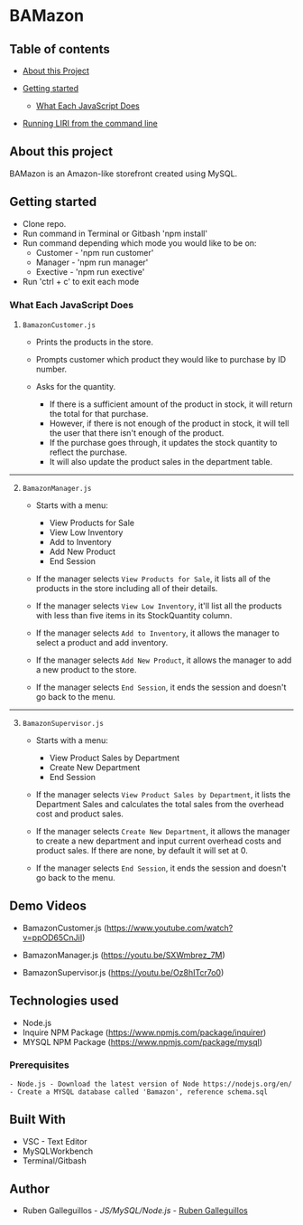 # BAMazon

## Table of contents
  * [About this Project](#about-this-project)
  * [Getting started](#contribute)
    * [What Each JavaScript Does](#what-it-does)

  * [Running LIRI from the command line](#command-reference)

## <a name="about-this-project"></a> About this project
<p>BAMazon is an Amazon-like storefront created using MySQL. </p>

## <a name="contribute"></a> Getting started
- Clone repo.
- Run command in Terminal or Gitbash 'npm install'
- Run command depending which mode you would like to be on:
    * Customer - 'npm run customer'
    * Manager - 'npm run manager'
    * Exective - 'npm run exective'
- Run 'ctrl + c' to exit each mode

### <a name="what-it-does"></a> What Each JavaScript Does

1. `BamazonCustomer.js`

    * Prints the products in the store.

    * Prompts customer which product they would like to purchase by ID number.

    * Asks for the quantity.

      * If there is a sufficient amount of the product in stock, it will return the total for that purchase.
      * However, if there is not enough of the product in stock, it will tell the user that there isn't enough of the product.
      * If the purchase goes through, it updates the stock quantity to reflect the purchase.
      * It will also update the product sales in the department table.

-----------------------

2. `BamazonManager.js`

    * Starts with a menu:
        * View Products for Sale
        * View Low Inventory
        * Add to Inventory
        * Add New Product
        * End Session

    * If the manager selects `View Products for Sale`, it lists all of the products in the store including all of their details.

    * If the manager selects `View Low Inventory`, it'll list all the products with less than five items in its StockQuantity column.

    * If the manager selects `Add to Inventory`, it allows the manager to select a product and add inventory.

    * If the manager selects `Add New Product`, it allows the manager to add a new product to the store.

    * If the manager selects `End Session`, it ends the session and doesn't go back to the menu.

-----------------------

3. `BamazonSupervisor.js`

    * Starts with a menu:
        * View Product Sales by Department
        * Create New Department
        * End Session

    * If the manager selects `View Product Sales by Department`, it lists the Department Sales and calculates the total sales from the overhead cost and product sales.

    * If the manager selects `Create New Department`, it allows the manager to create a new department and input current overhead costs and product sales. If there are none, by default it will set at 0.

    * If the manager selects `End Session`, it ends the session and doesn't go back to the menu.

## Demo Videos

* BamazonCustomer.js (https://www.youtube.com/watch?v=ppOD65CnJiI)

* BamazonManager.js (https://youtu.be/SXWmbrez_7M)

* BamazonSupervisor.js (https://youtu.be/Oz8hITcr7o0)

## Technologies used
- Node.js
- Inquire NPM Package (https://www.npmjs.com/package/inquirer)
- MYSQL NPM Package (https://www.npmjs.com/package/mysql)

### Prerequisites

```
- Node.js - Download the latest version of Node https://nodejs.org/en/
- Create a MYSQL database called 'Bamazon', reference schema.sql
```

## Built With

* VSC - Text Editor
* MySQLWorkbench
* Terminal/Gitbash

## Author

* Ruben Galleguillos - *JS/MySQL/Node.js* - [Ruben Galleguillos](https://github.com/rhgcodes)